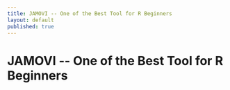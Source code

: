 ```yaml
---
title: JAMOVI -- One of the Best Tool for R Beginners
layout: default
published: true
---
```


# JAMOVI -- One of the Best Tool for R Beginners
